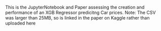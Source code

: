 This is the JupyterNotebook and Paper assessing the creation and performance of an XGB Regressor predicitng Car prices. Note: The CSV was larger than 25MB, so is linked in the paper on Kaggle rather than uploaded here
